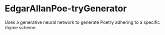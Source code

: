 # EdgarAllanPoe-tryGenerator
Uses a generative neural network to generate Poetry adhering to a specific rhyme scheme. 
